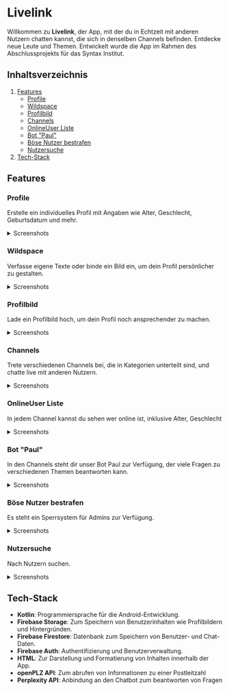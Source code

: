 # Livelink

Willkommen zu **Livelink**, der App, mit der du in Echtzeit mit anderen Nutzern chatten kannst, die sich in denselben Channels befinden. Entdecke neue Leute und Themen.
Entwickelt wurde die App im Rahmen des Abschlussprojekts für das Syntax Institut.

## Inhaltsverzeichnis

1. [Features](#features)
    - [Profile](#profile)
    - [Wildspace](#wildspace)
    - [Profilbild](#profilbild)
    - [Channels](#channels)
    - [OnlineUser Liste](#onlineuser-liste)
    - [Bot "Paul"](#bot-paul)
    - [Böse Nutzer bestrafen](#böse-nutzer-bestrafen)
    - [Nutzersuche](#nutzersuche)
2. [Tech-Stack](#tech-stack)

## Features

### Profile
Erstelle ein individuelles Profil mit Angaben wie Alter, Geschlecht, Geburtsdatum und mehr.
<details>
<summary>Screenshots</summary>
<img src="/profil1.png" alt="Profile Screenshot" width="300">
</details>
  
### Wildspace
Verfasse eigene Texte oder binde ein Bild ein, um dein Profil persönlicher zu gestalten.
<details>
<summary>Screenshots</summary>
<img src="/wildspace.png" alt="Wildspace Screenshot" width="300">
</details>

### Profilbild
Lade ein Profilbild hoch, um dein Profil noch ansprechender zu machen.
<details>
<summary>Screenshots</summary>
<img src="/foto_upload.png" alt="Profile Picture Screenshot" width="300">
</details>

### Channels
Trete verschiedenen Channels bei, die in Kategorien unterteilt sind, und chatte live mit anderen Nutzern.
<details>
<summary>Screenshots</summary>
<img src="/channels.png" alt="Channels Screenshot" width="300">
</details>

### OnlineUser Liste
In jedem Channel kannst du sehen wer online ist, inklusive Alter, Geschlecht
<details>
<summary>Screenshots</summary>
<img src="/onlineuser.png" alt="Channels Screenshot" width="300">
</details>

### Bot "Paul"
In den Channels steht dir unser Bot Paul zur Verfügung, der viele Fragen zu verschiedenen Themen beantworten kann.
<details>
<summary>Screenshots</summary>
<img src="/bot.png" alt="Bot Paul Screenshot" width="300">
</details>

### Böse Nutzer bestrafen
Es steht ein Sperrsystem für Admins zur Verfügung.
<details>
<summary>Screenshots</summary>
<img src="/sperrung1.png" alt="Nutzersperre aus Sicht eines Admins" width="300">
<img src="/sperrung2.png" alt="Nutzersperre aus Sicht eines Users" width="300">
</details>

### Nutzersuche
Nach Nutzern suchen.
<details>
<summary>Screenshots</summary>
<img src="/nutzersuche.png" alt="Nutzersuche Screenshot" width="300">
</details>

## Tech-Stack

- **Kotlin**: Programmiersprache für die Android-Entwicklung.
- **Firebase Storage**: Zum Speichern von Benutzerinhalten wie Profilbildern und Hintergründen.
- **Firebase Firestore**: Datenbank zum Speichern von Benutzer- und Chat-Daten.
- **Firebase Auth**: Authentifizierung und Benutzerverwaltung.
- **HTML**: Zur Darstellung und Formatierung von Inhalten innerhalb der App.
- **openPLZ API**: Zum abrufen von Informationen zu einer Postleitzahl
- **Perplexity API**: Anbindung an den Chatbot zum beantworten von Fragen
